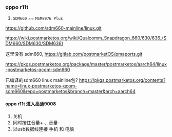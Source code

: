 
### oppo r11t

1. `SDM660` == `MSM8976 Plus`

https://github.com/sdm660-mainline/linux.git

https://wiki.postmarketos.org/wiki/Qualcomm_Snapdragon_660/630/636_(SDM660/SDM630/SDM636)


这里没有 sdm660,  https://gitlab.com/postmarketOS/pmaports.git

https://pkgs.postmarketos.org/package/master/postmarketos/aarch64/linux-postmarketos-qcom-sdm660

已编译的sdm660 linux mainline包?  https://pkgs.postmarketos.org/contents?name=linux-postmarketos-qcom-sdm660&repo=postmarketos&branch=master&arch=aarch64



#### oppo r11t 进入高通9008 

1. 关机
2. 同时按住音量+ 、音量-
3. 以usb数据线连接 手机 和 电脑